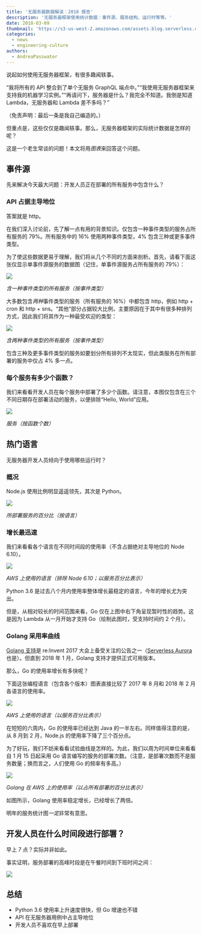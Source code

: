 ```yaml
---
title: '无服务器数据解读：2018 报告'
description: '无服务器框架使用统计数据：事件源、服务结构、运行时等等。'
date: 2018-03-09
thumbnail: 'https://s3-us-west-2.amazonaws.com/assets.blog.serverless.com/observability-tools/graph-thumb.png'
categories:
  - news
  - engineering-culture
authors:
  - AndreaPasswater
---
```


说起如何使用无服务器框架，有很多趣闻轶事。

“我将所有的 API 整合到了单个无服务 GraphQL 端点中。”“我使用无服务器框架来支持我的机器学习实例。”“再请问下，服务器是什么？我完全不知道。我倒是知道 Lambda，无服务器和 Lambda 差不多吗？”

（免责声明：最后一条是我自己编造的。）

但重点是，这些仅仅是趣闻轶事。那么，无服务器框架的实际统计数据是怎样的呢？

这是一个老生常谈的问题！本文将用*图表*来回答这个问题。

## 事件源

先来解决今天最大问题：开发人员正在部署的所有服务中包含什么？

### API 占据主导地位

答案就是 http。

在我们深入讨论前，先了解一点有用的背景知识。仅包含一种事件类型的服务占所有服务的 79%。所有服务中的 16% 使用两种事件类型，4% 包含三种或更多事件类型。

为了使这些数据更易于理解，我们将从几个不同的方面来剖析。首先，请看下面这张仅显示单事件源服务的数据图（记住，单事件源服务占所有服务的 79%）：

<img src="https://s3-us-west-2.amazonaws.com/assets.blog.serverless.com/data-report-2018/services-single-event-type1.jpg">

_含一种事件类型的所有服务（按事件类型）_

大多数包含*两种*事件类型的服务（所有服务的 16%）中都包含 http，例如 http + cron 和 http + sns。“其他”部分占据较大比例，主要原因在于其中有很多种排列方式，因此我们将其作为一种最受欢迎的类型：

<img src="https://s3-us-west-2.amazonaws.com/assets.blog.serverless.com/data-report-2018/services-2-types1.jpg">

_含两种事件类型的所有服务（按事件类型）_

包含三种及更多事件类型的服务如要划分所有排列不太现实，但此类服务在所有部署的服务中仅占 4% 多一点。

### 每个服务有多少个函数？

我们来看看开发人员在每个服务中部署了多少个函数。请注意，本图仅包含在三个不同日期存在部署活动的服务，以便排除“Hello, World”应用。

<img src="https://s3-us-west-2.amazonaws.com/assets.blog.serverless.com/data-report-2018/functions-per-service1.jpg">

_服务（按函数个数）_

## 热门语言

无服务器开发人员倾向于使用哪些运行时？

### 概况

Node.js 使用比例明显遥遥领先，其次是 Python。

<img src="https://s3-us-west-2.amazonaws.com/assets.blog.serverless.com/data-report-2018/services-deployed-pie1.jpg">

_所部署服务的百分比（按语言）_

### 增长最迅速

我们来看看各个语言在不同时间段的使用率（不含占据绝对主导地位的 Node 6.10）。

<img src="https://s3-us-west-2.amazonaws.com/assets.blog.serverless.com/data-report-2018/services-by-language-line1.jpg">

_AWS 上使用的语言（排除 Node 6.10；以服务百分比表示）_

Python 3.6 是过去八个月内使用率整体增长最稳定的语言，今年的增长尤为突出。

但是，从相对较长的时间范围来看，Go 仅在上图中右下角呈现暂时性的趋势。这是因为 Lambda 从一月开始才支持 Go（绘制此图时，受支持时间约 2 个月）。

### Golang 采用率曲线

[Golang 支持](https://serverless.com/blog/ultimate-list-serverless-announcements-reinvent/#golang-support)是 re:Invent 2017 大会上备受关注的公告之一（[Serverless Aurora](https://serverless.com/blog/serverless-aurora-future-of-data/) 也是）。但直到 2018 年 1 月，Golang 支持才提供正式可用版本。

那么，Go 的使用率增长有多快呢？

下面这张编程语言（包含各个版本）图表直接比较了 2017 年 8 月和 2018 年 2 月各语言的使用率。

<img src="https://s3-us-west-2.amazonaws.com/assets.blog.serverless.com/data-report-2018/services-by-language-full1.jpg">

_AWS 上使用的语言（以服务百分比表示）_

在短短的六周内，Go 的使用率已经达到 Java 的一半左右。同样值得注意的是，从 8 月到 2 月，Node.js 的使用率下降了三个百分点。

为了好玩，我们不妨来看看试验曲线是怎样的。为此，我们以周为时间单位来看看自 1 月 15 日起采用 Go 语言编写的服务的部署次数。（注意，是部署次数而不是服务数量；换而言之，人们使用 Go 的频率有多高。）

<img src="https://s3-us-west-2.amazonaws.com/assets.blog.serverless.com/data-report-2018/go-deployments1.jpg">

_Golang 在 AWS 上的使用率（以占所有部署的百分比表示）_

如图所示，Golang 使用率稳定增长，已经增长了两倍。

明年的服务统计图*一定*非常有意思。

## 开发人员在什么时间段进行部署？

早上 7 点？实际并非如此。

事实证明，服务部署的高峰时段是在午餐时间到下班时间之间：

<img src="https://s3-us-west-2.amazonaws.com/assets.blog.serverless.com/data-report-2018/deploy-times1.jpg">

## 总结

- Python 3.6 使用率上升速度很快，但 Go 增速也不错
- API 在无服务器用例中占主导地位
- 开发人员不喜欢在早上部署
